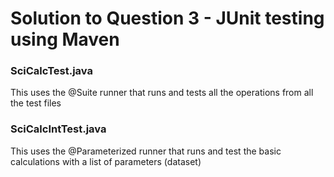 # Solution to Question 3 - JUnit testing using Maven

### SciCalcTest.java
This uses the @Suite runner that runs and tests all the operations from all the test files

### SciCalcIntTest.java
This uses the @Parameterized runner that runs and test the basic calculations with a list of parameters (dataset)